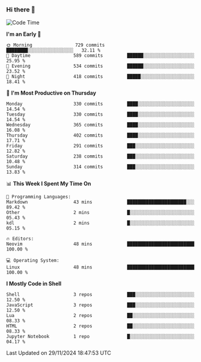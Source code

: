 ### Hi there 👋
<!--START_SECTION:waka-->
![Code Time](http://img.shields.io/badge/Code%20Time-341%20hrs%2032%20mins-blue)

**I'm an Early 🐤** 

```text
🌞 Morning                729 commits         ████████░░░░░░░░░░░░░░░░░   32.11 % 
🌆 Daytime                589 commits         ██████░░░░░░░░░░░░░░░░░░░   25.95 % 
🌃 Evening                534 commits         ██████░░░░░░░░░░░░░░░░░░░   23.52 % 
🌙 Night                  418 commits         █████░░░░░░░░░░░░░░░░░░░░   18.41 % 
```
📅 **I'm Most Productive on Thursday** 

```text
Monday                   330 commits         ████░░░░░░░░░░░░░░░░░░░░░   14.54 % 
Tuesday                  330 commits         ████░░░░░░░░░░░░░░░░░░░░░   14.54 % 
Wednesday                365 commits         ████░░░░░░░░░░░░░░░░░░░░░   16.08 % 
Thursday                 402 commits         ████░░░░░░░░░░░░░░░░░░░░░   17.71 % 
Friday                   291 commits         ███░░░░░░░░░░░░░░░░░░░░░░   12.82 % 
Saturday                 238 commits         ███░░░░░░░░░░░░░░░░░░░░░░   10.48 % 
Sunday                   314 commits         ███░░░░░░░░░░░░░░░░░░░░░░   13.83 % 
```


📊 **This Week I Spent My Time On** 

```text
💬 Programming Languages: 
Markdown                 43 mins             ██████████████████████░░░   89.42 % 
Other                    2 mins              █░░░░░░░░░░░░░░░░░░░░░░░░   05.43 % 
kdl                      2 mins              █░░░░░░░░░░░░░░░░░░░░░░░░   05.15 % 

🔥 Editors: 
Neovim                   48 mins             █████████████████████████   100.00 % 

💻 Operating System: 
Linux                    48 mins             █████████████████████████   100.00 % 
```

**I Mostly Code in Shell** 

```text
Shell                    3 repos             ███░░░░░░░░░░░░░░░░░░░░░░   12.50 % 
JavaScript               3 repos             ███░░░░░░░░░░░░░░░░░░░░░░   12.50 % 
Lua                      2 repos             ██░░░░░░░░░░░░░░░░░░░░░░░   08.33 % 
HTML                     2 repos             ██░░░░░░░░░░░░░░░░░░░░░░░   08.33 % 
Jupyter Notebook         1 repo              █░░░░░░░░░░░░░░░░░░░░░░░░   04.17 % 
```




 Last Updated on 29/11/2024 18:47:53 UTC
<!--END_SECTION:waka-->

<!--
**YoganshSharma/YoganshSharma** is a ✨ _special_ ✨ repository because its `README.md` (this file) appears on your GitHub profile.

Here are some ideas to get you started:

- 🔭 I’m currently working on ...
- 🌱 I’m currently learning ...
- 👯 I’m looking to collaborate on ...
- 🤔 I’m looking for help with ...
- 💬 Ask me about ...
- 📫 How to reach me: ...
- 😄 Pronouns: ...
- ⚡ Fun fact: ...
-->

